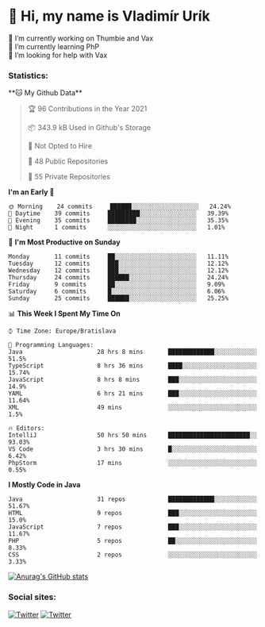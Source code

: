 <h1> 👋 Hi, my name is Vladimír Urík</h1>
<p>
 🔭 I’m currently working on Thumbie and Vax<br>
 🌱 I’m currently learning PhP<br>
 🤔 I’m looking for help with Vax<br>
</p>
<h3>Statistics:</h3>
<!--START_SECTION:waka-->
**🐱 My Github Data** 

> 🏆 96 Contributions in the Year 2021
 > 
> 📦 343.9 kB Used in Github's Storage 
 > 
> 🚫 Not Opted to Hire
 > 
> 📜 48 Public Repositories 
 > 
> 🔑 55 Private Repositories  
 > 
**I'm an Early 🐤** 

```text
🌞 Morning    24 commits     ██████░░░░░░░░░░░░░░░░░░░   24.24% 
🌆 Daytime    39 commits     █████████░░░░░░░░░░░░░░░░   39.39% 
🌃 Evening    35 commits     ████████░░░░░░░░░░░░░░░░░   35.35% 
🌙 Night      1 commits      ░░░░░░░░░░░░░░░░░░░░░░░░░   1.01%

```
📅 **I'm Most Productive on Sunday** 

```text
Monday       11 commits     ██░░░░░░░░░░░░░░░░░░░░░░░   11.11% 
Tuesday      12 commits     ███░░░░░░░░░░░░░░░░░░░░░░   12.12% 
Wednesday    12 commits     ███░░░░░░░░░░░░░░░░░░░░░░   12.12% 
Thursday     24 commits     ██████░░░░░░░░░░░░░░░░░░░   24.24% 
Friday       9 commits      ██░░░░░░░░░░░░░░░░░░░░░░░   9.09% 
Saturday     6 commits      █░░░░░░░░░░░░░░░░░░░░░░░░   6.06% 
Sunday       25 commits     ██████░░░░░░░░░░░░░░░░░░░   25.25%

```


📊 **This Week I Spent My Time On** 

```text
⌚︎ Time Zone: Europe/Bratislava

💬 Programming Languages: 
Java                     28 hrs 8 mins       █████████████░░░░░░░░░░░░   51.5% 
TypeScript               8 hrs 36 mins       ████░░░░░░░░░░░░░░░░░░░░░   15.74% 
JavaScript               8 hrs 8 mins        ███░░░░░░░░░░░░░░░░░░░░░░   14.9% 
YAML                     6 hrs 21 mins       ███░░░░░░░░░░░░░░░░░░░░░░   11.64% 
XML                      49 mins             ░░░░░░░░░░░░░░░░░░░░░░░░░   1.5%

🔥 Editors: 
IntelliJ                 50 hrs 50 mins      ███████████████████████░░   93.03% 
VS Code                  3 hrs 30 mins       █░░░░░░░░░░░░░░░░░░░░░░░░   6.42% 
PhpStorm                 17 mins             ░░░░░░░░░░░░░░░░░░░░░░░░░   0.55%

```

**I Mostly Code in Java** 

```text
Java                     31 repos            █████████████░░░░░░░░░░░░   51.67% 
HTML                     9 repos             ███░░░░░░░░░░░░░░░░░░░░░░   15.0% 
JavaScript               7 repos             ███░░░░░░░░░░░░░░░░░░░░░░   11.67% 
PHP                      5 repos             ██░░░░░░░░░░░░░░░░░░░░░░░   8.33% 
CSS                      2 repos             ░░░░░░░░░░░░░░░░░░░░░░░░░   3.33%

```



<!--END_SECTION:waka-->

[![Anurag's GitHub stats](https://github-readme-stats.vercel.app/api?username=vladimir-urik)](https://github.com/anuraghazra/github-readme-stats)

<h3>Social sites:</h3>
<p><a href="https://twitter.com/GGGEDR" target="_blank"><img alt="Twitter" src="https://img.shields.io/badge/twitter-%231DA1F2.svg?&style=for-the-badge&logo=twitter&logoColor=white" /></a> <a href="https://www.reddit.com/user/GGGEDR" target="_blank"><img alt="Twitter" src="https://img.shields.io/badge/reddit-%23FE6262.svg?&style=for-the-badge&logo=reddit&logoColor=white" /></a>
</p>
